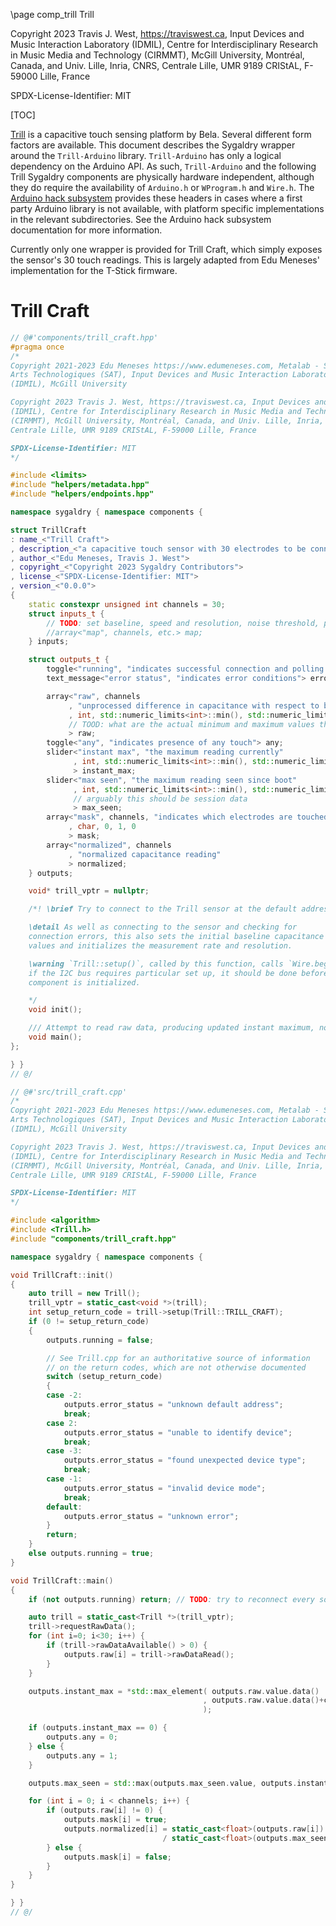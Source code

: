 \page comp_trill Trill

Copyright 2023 Travis J. West, https://traviswest.ca, Input Devices and Music Interaction Laboratory
(IDMIL), Centre for Interdisciplinary Research in Music Media and Technology
(CIRMMT), McGill University, Montréal, Canada, and Univ. Lille, Inria, CNRS,
Centrale Lille, UMR 9189 CRIStAL, F-59000 Lille, France

SPDX-License-Identifier: MIT

[TOC]

[Trill](https://bela.io/products/trill/) is a capacitive touch sensing platform
by Bela. Several different form factors are available. This document describes
the Sygaldry wrapper around the `Trill-Arduino` library. `Trill-Arduino` has only
a logical dependency on the Arduino API. As such, `Trill-Arduino` and the following
Trill Sygaldry components are physically hardware independent, although they do
require the availability of `Arduino.h` or `WProgram.h` and `Wire.h`.
The [Arduino hack subsystem](components/arduino-hack.lili.md) provides these
headers in cases where a first party Arduino library is not available, with
platform specific implementations in the relevant subdirectories. See the
Arduino hack subsystem documentation for more information.

Currently only one wrapper is provided for Trill Craft, which simply exposes
the sensor's 30 touch readings. This is largely adapted from Edu Meneses'
implementation for the T-Stick firmware.

# Trill Craft

```cpp
// @#'components/trill_craft.hpp'
#pragma once
/*
Copyright 2021-2023 Edu Meneses https://www.edumeneses.com, Metalab - Société des
Arts Technologiques (SAT), Input Devices and Music Interaction Laboratory
(IDMIL), McGill University

Copyright 2023 Travis J. West, https://traviswest.ca, Input Devices and Music Interaction Laboratory
(IDMIL), Centre for Interdisciplinary Research in Music Media and Technology
(CIRMMT), McGill University, Montréal, Canada, and Univ. Lille, Inria, CNRS,
Centrale Lille, UMR 9189 CRIStAL, F-59000 Lille, France

SPDX-License-Identifier: MIT
*/

#include <limits>
#include "helpers/metadata.hpp"
#include "helpers/endpoints.hpp"

namespace sygaldry { namespace components {

struct TrillCraft
: name_<"Trill Craft">
, description_<"a capacitive touch sensor with 30 electrodes to be connected by the user">
, author_<"Edu Meneses, Travis J. West">
, copyright_<"Copyright 2023 Sygaldry Contributors">
, license_<"SPDX-License-Identifier: MIT">
, version_<"0.0.0">
{
    static constexpr unsigned int channels = 30;
    struct inputs_t {
        // TODO: set baseline, speed and resolution, noise threshold, prescaler
        //array<"map", channels, etc.> map;
    } inputs;

    struct outputs_t {
        toggle<"running", "indicates successful connection and polling status"> running;
        text_message<"error status", "indicates error conditions"> error_status;

        array<"raw", channels
             , "unprocessed difference in capacitance with respect to baseline"
             , int, std::numeric_limits<int>::min(), std::numeric_limits<int>::max(), 0
             // TOOD: what are the actual minimum and maximum values that can be found?
             > raw;
        toggle<"any", "indicates presence of any touch"> any;
        slider<"instant max", "the maximum reading currently"
              , int, std::numeric_limits<int>::min(), std::numeric_limits<int>::max(), 0
              > instant_max;
        slider<"max seen", "the maximum reading seen since boot"
              , int, std::numeric_limits<int>::min(), std::numeric_limits<int>::max(), 0
              // arguably this should be session data
              > max_seen;
        array<"mask", channels, "indicates which electrodes are touched"
             , char, 0, 1, 0
             > mask;
        array<"normalized", channels
             , "normalized capacitance reading"
             > normalized;
    } outputs;

    void* trill_vptr = nullptr;

    /*! \brief Try to connect to the Trill sensor at the default address.

    \detail As well as connecting to the sensor and checking for
    connection errors, this also sets the initial baseline capacitance
    values and initializes the measurement rate and resolution.

    \warning `Trill::setup()`, called by this function, calls `Wire.begin()`;
    if the I2C bus requires particular set up, it should be done before this
    component is initialized.

    */
    void init();

    /// Attempt to read raw data, producing updated instant maximum, normlized, and discretized values
    void main();
};

} }
// @/

// @#'src/trill_craft.cpp'
/*
Copyright 2021-2023 Edu Meneses https://www.edumeneses.com, Metalab - Société des
Arts Technologiques (SAT), Input Devices and Music Interaction Laboratory
(IDMIL), McGill University

Copyright 2023 Travis J. West, https://traviswest.ca, Input Devices and Music Interaction Laboratory
(IDMIL), Centre for Interdisciplinary Research in Music Media and Technology
(CIRMMT), McGill University, Montréal, Canada, and Univ. Lille, Inria, CNRS,
Centrale Lille, UMR 9189 CRIStAL, F-59000 Lille, France

SPDX-License-Identifier: MIT
*/

#include <algorithm>
#include <Trill.h>
#include "components/trill_craft.hpp"

namespace sygaldry { namespace components {

void TrillCraft::init()
{
    auto trill = new Trill();
    trill_vptr = static_cast<void *>(trill);
    int setup_return_code = trill->setup(Trill::TRILL_CRAFT);
    if (0 != setup_return_code)
    {
        outputs.running = false;

        // See Trill.cpp for an authoritative source of information
        // on the return codes, which are not otherwise documented
        switch (setup_return_code)
        {
        case -2:
            outputs.error_status = "unknown default address";
            break;
        case 2:
            outputs.error_status = "unable to identify device";
            break;
        case -3:
            outputs.error_status = "found unexpected device type";
            break;
        case -1:
            outputs.error_status = "invalid device mode";
            break;
        default:
            outputs.error_status = "unknown error";
        }
        return;
    }
    else outputs.running = true;
}

void TrillCraft::main()
{
    if (not outputs.running) return; // TODO: try to reconnect every so often

    auto trill = static_cast<Trill *>(trill_vptr);
    trill->requestRawData();
    for (int i=0; i<30; i++) {
        if (trill->rawDataAvailable() > 0) {
            outputs.raw[i] = trill->rawDataRead();
        }
    }

    outputs.instant_max = *std::max_element( outputs.raw.value.data()
                                           , outputs.raw.value.data()+channels
                                           );

    if (outputs.instant_max == 0) {
        outputs.any = 0;
    } else {
        outputs.any = 1;
    }

    outputs.max_seen = std::max(outputs.max_seen.value, outputs.instant_max.value);

    for (int i = 0; i < channels; i++) {
        if (outputs.raw[i] != 0) {
            outputs.mask[i] = true;
            outputs.normalized[i] = static_cast<float>(outputs.raw[i])
                                  / static_cast<float>(outputs.max_seen);
        } else {
            outputs.mask[i] = false;
        }
    }
}

} }
// @/
```

